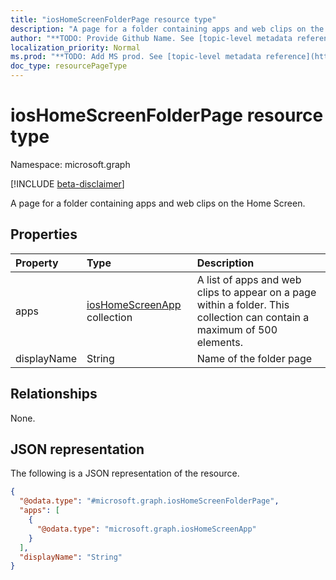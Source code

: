 ```yaml
---
title: "iosHomeScreenFolderPage resource type"
description: "A page for a folder containing apps and web clips on the Home Screen."
author: "**TODO: Provide Github Name. See [topic-level metadata reference](https://msgo.azurewebsites.net/add/document/guidelines/metadata.html#topic-level-metadata)**"
localization_priority: Normal
ms.prod: "**TODO: Add MS prod. See [topic-level metadata reference](https://msgo.azurewebsites.net/add/document/guidelines/metadata.html#topic-level-metadata)**"
doc_type: resourcePageType
---
```


# iosHomeScreenFolderPage resource type

Namespace: microsoft.graph

[!INCLUDE [beta-disclaimer](../../includes/beta-disclaimer.md)]

A page for a folder containing apps and web clips on the Home Screen.

## Properties
|Property|Type|Description|
|:---|:---|:---|
|apps|[iosHomeScreenApp](../resources/ioshomescreenapp.md) collection|A list of apps and web clips to appear on a page within a folder. This collection can contain a maximum of 500 elements.|
|displayName|String|Name of the folder page|

## Relationships
None.

## JSON representation
The following is a JSON representation of the resource.
<!-- {
  "blockType": "resource",
  "@odata.type": "microsoft.graph.iosHomeScreenFolderPage"
}
-->
``` json
{
  "@odata.type": "#microsoft.graph.iosHomeScreenFolderPage",
  "apps": [
    {
      "@odata.type": "microsoft.graph.iosHomeScreenApp"
    }
  ],
  "displayName": "String"
}
```

